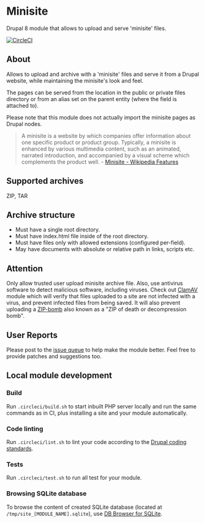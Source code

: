 Minisite
========
Drupal 8 module that allows to upload and serve 'minisite' files.

[![CircleCI](https://circleci.com/gh/salsadigitalauorg/minisite.svg?style=svg&circle-token=fd691d0f6736c1fb3e232c4d5f7d3fcd3fd12524)](https://circleci.com/gh/salsadigitalauorg/minisite)

About
-----
Allows to upload and archive with a 'minisite' files and serve it from a 
Drupal website, while maintaining the minisite's look and feel. 

The pages can be served from the location in the public or private files 
directory or from an alias set on the parent entity (where the field is attached
to). 

Please note that this module does not actually import the minisite pages as 
Drupal nodes.

> A minisite is a website by which companies offer information about one 
specific product or product group. Typically, a minisite is enhanced by 
various multimedia content, such as an animated, narrated introduction, 
and accompanied by a visual scheme which complements the product 
well. - [Minisite - Wikipedia Features](https://en.wikipedia.org/wiki/Minisite)

Supported archives
------------------
ZIP, TAR

Archive structure
-----------------
- Must have a single root directory.
- Must have index.html file inside of the root directory.
- Must have files only with allowed extensions (configured per-field).
- May have documents with absolute or relative path in links, scripts etc.

Attention
---------
Only allow trusted user upload minisite archive file. Also, use antivirus 
software to detect malicious software, including viruses. 
Check out [ClamAV](https://www.drupal.org/project/clamav) module which will 
verify that files uploaded to a site are not infected with a virus, and prevent
infected files from being saved. It will also prevent uploading a 
[ZIP-bomb](https://en.wikipedia.org/wiki/Zip_bomb) also known as a "ZIP of 
death or decompression bomb".

User Reports
------------
Please post to the [issue queue](https://www.drupal.org/project/issues/minisite) 
to help make the module better. Feel free to provide patches and suggestions 
too.

Local module development
------------------------

### Build
Run `.circleci/build.sh` to start inbuilt PHP server locally and run the same
commands as in CI, plus installing a site and your module automatically.

### Code linting
Run `.circleci/lint.sh` to lint your code according to the 
[Drupal coding standards](https://www.drupal.org/docs/develop/standards).

### Tests
Run `.circleci/test.sh` to run all test for your module.         

### Browsing SQLite database
To browse the content of created SQLite database 
(located at `/tmp/site_[MODULE_NAME].sqlite`), use [DB Browser for SQLite](https://sqlitebrowser.org/).
